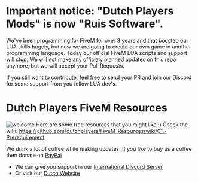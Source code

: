 # Important notice: "Dutch Players Mods" is now "Ruis Software".
We've been programming for FiveM for over 3 years and that boosted our LUA skills hugely, but now we are going to create our own game in another programming language. 
Today our official FiveM LUA scripts and support will stop. We will not make any officialy planned updates on this repo anymore, but we will accept your Pull Requests. 

If you still want to contribute, feel free to send your PR and join our Discord for some support from you fellow LUA dev's.

# Dutch Players FiveM Resources
![welcome](https://www.gemeentenieuwstad.nl/wp-content/uploads/2020/10/welcome.png)
Here are some free resources that you might like :)
Check the wiki: https://github.com/dutchplayers/FiveM-Resources/wiki/01.-Prerequirement

We drink a lot of coffee while making updates. If you like to buy us a coffee then donate on [PayPal](https://www.paypal.com/paypalme/dutchplayers)
- We can give you support in our [International Discord Server](https://www.dutch-players.nl/joindiscord)
- Or visit our [Dutch Website](https://www.dutch-players.nl/)
